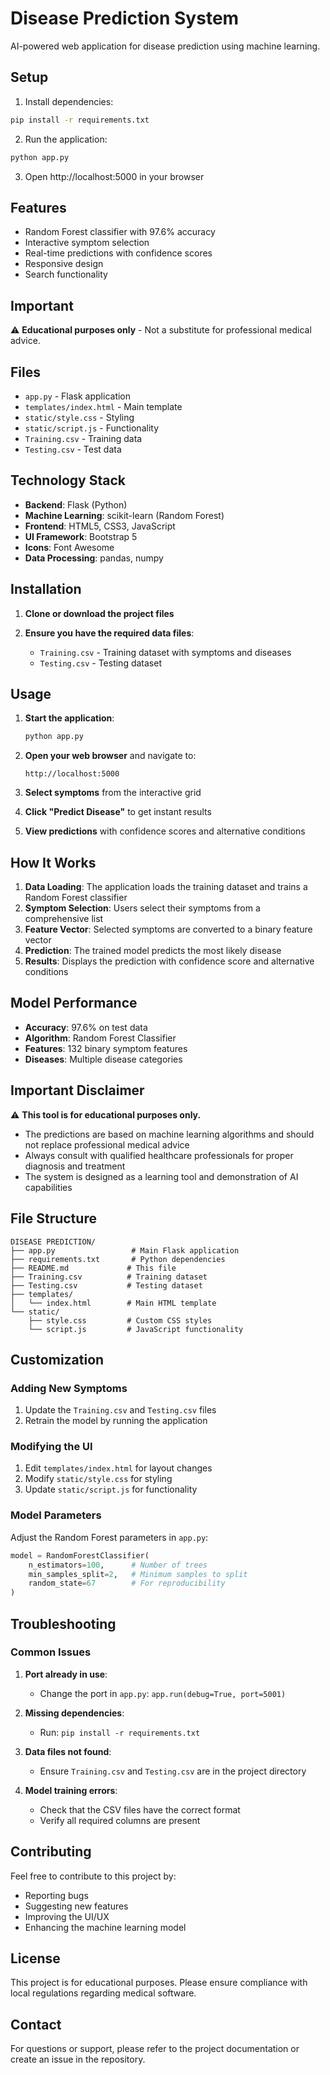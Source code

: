 # Disease Prediction System

AI-powered web application for disease prediction using machine learning.

## Setup

1. Install dependencies:
```bash
pip install -r requirements.txt
```

2. Run the application:
```bash
python app.py
```

3. Open http://localhost:5000 in your browser

## Features

- Random Forest classifier with 97.6% accuracy
- Interactive symptom selection
- Real-time predictions with confidence scores
- Responsive design
- Search functionality

## Important

⚠️ **Educational purposes only** - Not a substitute for professional medical advice.

## Files

- `app.py` - Flask application
- `templates/index.html` - Main template
- `static/style.css` - Styling
- `static/script.js` - Functionality
- `Training.csv` - Training data
- `Testing.csv` - Test data

## Technology Stack

- **Backend**: Flask (Python)
- **Machine Learning**: scikit-learn (Random Forest)
- **Frontend**: HTML5, CSS3, JavaScript
- **UI Framework**: Bootstrap 5
- **Icons**: Font Awesome
- **Data Processing**: pandas, numpy

## Installation

1. **Clone or download the project files**

2. **Ensure you have the required data files**:
   - `Training.csv` - Training dataset with symptoms and diseases
   - `Testing.csv` - Testing dataset

## Usage

1. **Start the application**:
   ```bash
   python app.py
   ```

2. **Open your web browser** and navigate to:
   ```
   http://localhost:5000
   ```

3. **Select symptoms** from the interactive grid

4. **Click "Predict Disease"** to get instant results

5. **View predictions** with confidence scores and alternative conditions

## How It Works

1. **Data Loading**: The application loads the training dataset and trains a Random Forest classifier
2. **Symptom Selection**: Users select their symptoms from a comprehensive list
3. **Feature Vector**: Selected symptoms are converted to a binary feature vector
4. **Prediction**: The trained model predicts the most likely disease
5. **Results**: Displays the prediction with confidence score and alternative conditions

## Model Performance

- **Accuracy**: 97.6% on test data
- **Algorithm**: Random Forest Classifier
- **Features**: 132 binary symptom features
- **Diseases**: Multiple disease categories

## Important Disclaimer

⚠️ **This tool is for educational purposes only.**

- The predictions are based on machine learning algorithms and should not replace professional medical advice
- Always consult with qualified healthcare professionals for proper diagnosis and treatment
- The system is designed as a learning tool and demonstration of AI capabilities

## File Structure

```
DISEASE PREDICTION/
├── app.py                 # Main Flask application
├── requirements.txt       # Python dependencies
├── README.md             # This file
├── Training.csv          # Training dataset
├── Testing.csv           # Testing dataset
├── templates/
│   └── index.html        # Main HTML template
└── static/
    ├── style.css         # Custom CSS styles
    └── script.js         # JavaScript functionality
```

## Customization

### Adding New Symptoms
1. Update the `Training.csv` and `Testing.csv` files
2. Retrain the model by running the application

### Modifying the UI
1. Edit `templates/index.html` for layout changes
2. Modify `static/style.css` for styling
3. Update `static/script.js` for functionality

### Model Parameters
Adjust the Random Forest parameters in `app.py`:
```python
model = RandomForestClassifier(
    n_estimators=100,      # Number of trees
    min_samples_split=2,   # Minimum samples to split
    random_state=67        # For reproducibility
)
```

## Troubleshooting

### Common Issues

1. **Port already in use**:
   - Change the port in `app.py`: `app.run(debug=True, port=5001)`

2. **Missing dependencies**:
   - Run: `pip install -r requirements.txt`

3. **Data files not found**:
   - Ensure `Training.csv` and `Testing.csv` are in the project directory

4. **Model training errors**:
   - Check that the CSV files have the correct format
   - Verify all required columns are present

## Contributing

Feel free to contribute to this project by:
- Reporting bugs
- Suggesting new features
- Improving the UI/UX
- Enhancing the machine learning model

## License

This project is for educational purposes. Please ensure compliance with local regulations regarding medical software.

## Contact

For questions or support, please refer to the project documentation or create an issue in the repository. 